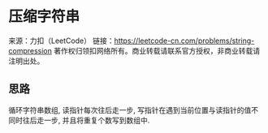 # 压缩字符串

来源：力扣（LeetCode）
链接：https://leetcode-cn.com/problems/string-compression
著作权归领扣网络所有。商业转载请联系官方授权，非商业转载请注明出处。

## 思路

循环字符串数组, 读指针每次往后走一步, 写指针在遇到当前位置与读指针的值不同时往后走一步, 并且将重复个数写到数组中.
